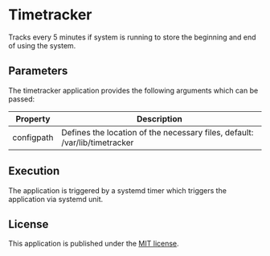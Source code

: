# Timetracker

Tracks every 5 minutes if system is running to store the beginning and end of using the system.

## Parameters

The timetracker application provides the following arguments which can be passed:

| Property      | Description                                                                |
|---------------|----------------------------------------------------------------------------|
| configpath    | Defines the location of the necessary files, default: /var/lib/timetracker |

## Execution

The application is triggered by a systemd timer which triggers the application via systemd unit.

## License

This application is published under the [MIT license](LICENSE).